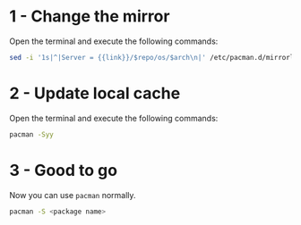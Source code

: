 # 1 - Change the mirror
Open the terminal and execute the following commands:

```bash
sed -i '1s|^|Server = {{link}}/$repo/os/$arch\n|' /etc/pacman.d/mirrorlist
```

# 2 - Update local cache
Open the terminal and execute the following commands:

```bash
pacman -Syy
```

# 3 - Good to go
Now you can use `pacman` normally.

```bash
pacman -S <package name>
```

